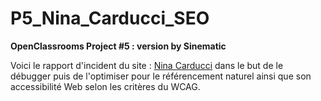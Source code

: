 # P5_Nina_Carducci_SEO

**OpenClassrooms Project #5 : version by Sinematic**

Voici le rapport d'incident du site : [Nina Carducci](https://nina-carducci.github.io/) dans le but de le débugger puis de l'optimiser pour le référencement naturel ainsi que son accessibilité Web selon les critères du WCAG.